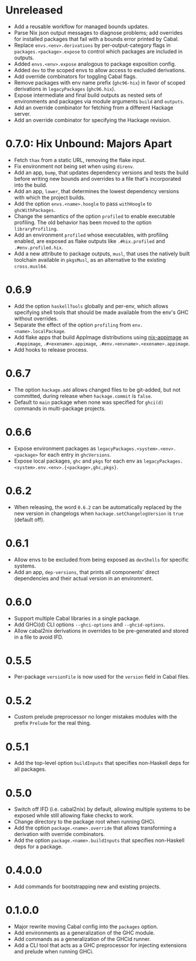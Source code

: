 # Unreleased

* Add a reusable workflow for managed bounds updates.
* Parse Nix json output messages to diagnose problems; add overrides for installed packages that fail with a bounds
  error printed by Cabal.
* Replace `envs.<env>.derivations` by per-output-category flags in `packages.<package>.expose` to control which packages
  are included in outputs.
* Added `envs.<env>.expose` analogous to package exposition config.
* Added `dev` to the scoped envs to allow access to excluded derivations.
* Add override combinators for toggling Cabal flags.
* Remove packages with env name prefix (`ghc96-hix`) in favor of scoped derivations in `legacyPackages` (`ghc96.hix`).
* Expose intermediate and final build outputs as nested sets of environments and packages via module arguments `build`
  and `outputs`.
* Add an override combinator for fetching from a different Hackage server.
* Add an override combinator for specifying the Hackage revision.

# 0.7.0: Hix Unbound: Majors Apart

* Fetch `thax` from a static URL, removing the flake input.
* Fix environment not being set when using `direnv`.
* Add an app, `bump`, that updates dependency versions and tests the build before writing new bounds and overrides to
  a file that's incorporated into the build.
* Add an app, `lower`, that  determines the lowest dependency versions with which the project builds.
* Add the option `envs.<name>.hoogle` to pass `withHoogle` to `ghcWithPackages`.
* Change the semantics of the option `profiled` to enable executable profiling.
  The old behavior has been moved to the option `libraryProfiling`.
* Add an environment `profiled` whose executables, with profiling enabled, are exposed as flake outputs like
  `.#hix.profiled` and `.#env.profiled.hix`.
* Add a new attribute to package outputs, `musl`, that uses the natively built toolchain available in `pkgsMusl`, as an
  alternative to the existing `cross.musl64`.

# 0.6.9

* Add the option `haskellTools` globally and per-env, which allows specifying shell tools that should be made available
  from the env's GHC without overrides.
* Separate the effect of the option `profiling` from `env.<name>.localPackage`.
* Add flake apps that build AppImage distributions using [nix-appimage](https://github.com/ralismark/nix-appimage) as
  `.#appimage`, `.#<exename>.appimage`, `.#env.<envname>.<exename>.appimage`.
* Add hooks to release process.

# 0.6.7

* The option `hackage.add` allows changed files to be git-added, but not committed, during release when `hackage.commit`
  is `false`.
* Default to `main` package when none was specified for `ghci(d)` commands in multi-package projects.

# 0.6.6

* Expose environment packages as `legacyPackages.<system>.<env>.<package>` for each entry in `ghcVersions`.
* Expose local packages, `ghc` and `pkgs` for each env as `legacyPackages.<system>.env.<env>.{<package>,ghc,pkgs}`.

# 0.6.2

* When releasing, the word `0.6.2` can be automatically replaced by the new version in changelogs when
  `hackage.setChangelogVersion` is `true` (default off).

# 0.6.1

* Allow envs to be excluded from being exposed as `devShells` for specific systems.
* Add an app, `dep-versions`, that prints all components' direct dependencies and their actual version in an
  environment.

# 0.6.0

* Support multiple Cabal libraries in a single package.
* Add GHCi(d) CLI options `--ghci-options` and  `--ghcid-options`.
* Allow cabal2nix derivations in overrides to be pre-generated and stored in a file to avoid IFD.

# 0.5.5

* Per-package `versionFile` is now used for the `version` field in Cabal files.

# 0.5.2

* Custom prelude preprocessor no longer mistakes modules with the prefix `Prelude` for the real thing.

# 0.5.1

* Add the top-level option `buildInputs` that specifies non-Haskell deps for all packages.

# 0.5.0

* Switch off IFD (i.e. cabal2nix) by default, allowing multiple systems to be exposed while still allowing flake checks
  to work.
* Change directory to the package root when running GHCi.
* Add the option `package.<name>.override` that allows transforming a derivation with override combinators.
* Add the option `package.<name>.buildInputs` that specifies non-Haskell deps for a package.

# 0.4.0.0

* Add commands for bootstrapping new and existing projects.

# 0.1.0.0

* Major rewrite moving Cabal config into the `packages` option.
* Add environments as a generalization of the GHC module.
* Add commands as a generalization of the GHCid runner.
* Add a CLI tool that acts as a GHC preprocessor for injecting extensions and prelude when running GHCi.
